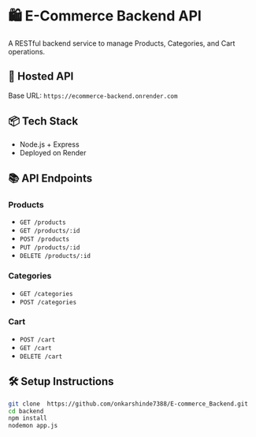 # 🛍 E-Commerce Backend API

A RESTful backend service to manage Products, Categories, and Cart operations.

## 🚀 Hosted API
Base URL: `https://ecommerce-backend.onrender.com`

## 📦 Tech Stack
- Node.js + Express
- Deployed on Render

## 📚 API Endpoints

### Products
- `GET /products`
- `GET /products/:id`
- `POST /products`
- `PUT /products/:id`
- `DELETE /products/:id`

### Categories
- `GET /categories`
- `POST /categories`

### Cart
- `POST /cart`
- `GET /cart`
- `DELETE /cart`

## 🛠 Setup Instructions

```bash
git clone  https://github.com/onkarshinde7388/E-commerce_Backend.git
cd backend
npm install
nodemon app.js
